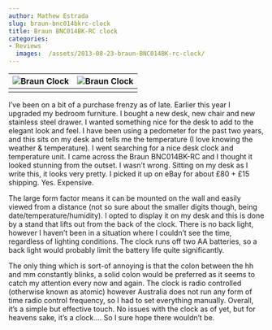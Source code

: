 ```yaml
---
author: Mathew Estrada
slug: braun-bnc014bkrc-clock
title: Braun BNC014BK-RC clock
categories:
- Reviews
  images:  /assets/2013-08-23-braun-BNC014BK-rc-clock/
---
```


| ![Braun Clock]({{page.images}}braun1.jpg) | ![Braun Clock]({{page.images}}braun2.jpg) |
| ---------------------------------------- | ---------------------------------------- |
|                                          |                                          |

I’ve been on a bit of a purchase frenzy as of late. 
Earlier this year I upgraded my bedroom furniture. I bought a new desk, new chair and new stainless steel drawer.
I wanted something nice for the desk to add to the elegant look and feel. I have been using a pedometer for the past two years, and this sits on my desk and tells me the temperature (I love knowing the weather & temperature).
I went searching for a nice desk clock and temperature unit. I came across the Braun BNC014BK-RC and I thought it looked stunning from the outset. I wasn’t wrong. Sitting on my desk as I write this, it looks very pretty. I picked it up on eBay for about £80 + £15 shipping. Yes. Expensive.

The large form factor means it can be mounted on the wall and easily viewed from a distance (not so sure about the smaller digits though, being date/temperature/humidity). I opted to display it on my desk and this is done by a stand that lifts out from the back of the clock. There is no back light, however I haven’t been in a situation where I couldn’t see the time, regardless of lighting conditions. The clock runs off two AA batteries, so a back light would probably limit the battery life quite significantly.

The only thing which is sort-of annoying is that the colon between the hh and mm constantly blinks, a solid colon would be preferred as it seems to catch my attention every now and again. The clock is radio controlled (otherwise known as atomic) however Australia does not run any form of time radio control frequency, so I had to set everything manually.
Overall, it’s a simple but effective touch. No issues with the clock as of yet, but for heavens sake, it’s a clock…. So I sure hope there wouldn’t be.
